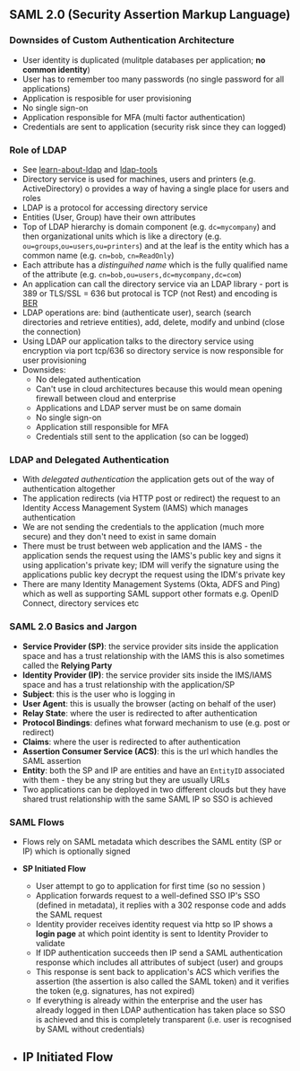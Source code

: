 ## SAML 2.0 (Security Assertion Markup Language)

### Downsides of Custom Authentication Architecture

- User identity is duplicated (mulitple databases per application; **no common identity**)
- User has to remember too many passwords (no single password for all applications)
- Application is resposible for user provisioning
- No single sign-on
- Application responsible for MFA (multi factor authentication)
- Credentials are sent to application (security risk since they can logged)

### Role of LDAP
- See [learn-about-ldap](https://ldap.com/learn-about-ldap/) and [ldap-tools](https://ldap.com/ldap-tools/)
- Directory service is used for machines, users and printers (e.g. ActiveDirectory) o provides a way of having a single place for users and roles
- LDAP is a protocol for accessing directory service
- Entities (User, Group) have their own attributes
- Top of LDAP hierarchy is domain component (e.g. `dc=mycompany`) and then organizational units which is like a directory (e.g. `ou=groups`,`ou=users`,`ou=printers`) and at the leaf is the entity which has a common name (e.g. `cn=bob`, `cn=ReadOnly`)
- Each attribute has a *distinguihed name* which is the fully qualified name of the attribute (e.g. `cn=bob,ou=users,dc=mycompany,dc=com`)
- An application can call the directory service via an LDAP library - port is 389 or TLS/SSL = 636 but protocal is TCP (not Rest) and encoding is [BER](https://en.wikipedia.org/wiki/X.690#BER_encoding)
- LDAP operations are: bind (authenticate user), search (search directories and retrieve entities), add, delete, modify and unbind (close the connection)
- Using LDAP our application talks to the directory service using encryption via port tcp/636 so directory service is now responsible for user provisioning
- Downsides: 
  - No delegated authentication
  - Can't use in cloud architectures because this would mean opening firewall between cloud and enterprise
  - Applications and LDAP server must be on same domain
  - No single sign-on
  - Application still responsible for MFA
  - Credentials still sent to the application (so can be logged)

### LDAP and Delegated Authentication
- With *delegated authentication* the application gets out of the way of authentication altogether
- The application redirects (via HTTP post or redirect) the request to an Identity Access Management System (IAMS) which manages authentication
- We are not sending the credentials to the application (much more secure) and they don't need to exist in same domain
- There must be trust between web application and the IAMS - the application sends the request using the IAMS's public key and signs it using application's private key; IDM will verify the signature using the applications public key decrypt the request using the IDM's private key
- There are many Identity Management Systems (Okta, ADFS and Ping) which as well as supporting SAML support other formats e.g. OpenID Connect, directory services etc

### SAML 2.0 Basics and Jargon
- **Service Provider (SP)**: the service provider sits inside the application space and has a trust relationship with the IAMS this is also sometimes called the **Relying Party**
- **Identity Provider (IP)**: the service provider sits inside the IMS/IAMS space and has a trust relationship with the application/SP
- **Subject**: this is the user who is logging in
- **User Agent**: this is usually the browser (acting on behalf of the user)
- **Relay State**: where the user is redirected to after authentication
- **Protocol Bindings**: defines what forward mechanism to use (e.g. post or redirect)
- **Claims**: where the user is redirected to after authentication
- **Assertion Consumer Service (ACS)**: this is the url which handles the SAML assertion 
- **Entity**: both the SP and IP are entities and have an `EntityID` associated with them - they be any string but they are usually URLs
- Two applications can be deployed in two different clouds but they have shared trust relationship with the same SAML IP so SSO is achieved


### SAML Flows
- Flows rely on SAML metadata which describes the SAML entity (SP or IP) which is optionally signed

- **SP Initiated Flow**
  - User attempt to go to application for first time (so no session ) 
  - Application forwards request to a well-defined SSO IP's SSO (defined in metadata), it replies with a 302 response code and adds the SAML request 
  - Identity provider receives identity request via http so IP shows a **login page** at which point identity is sent to Identity Provider to validate
  - If IDP authentication succeeds then IP send a SAML authentication response which includes all attributes of subject (user) and groups
  - This response is sent back to application's ACS which verifies the assertion (the assertion is also called the SAML token) and it verifies the token (e,g. signatures, has not expired)
  - If everything is already within the enterprise and the user has already logged in then LDAP authentication has taken place so SSO is achieved and this is completely transparent (i.e. user is recognised by SAML without credentials)

- **IP Initiated Flow**
  - 
